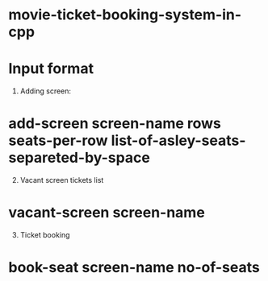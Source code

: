 # movie-ticket-booking-system-in-cpp

# Input format
  1. Adding screen:
  # add-screen screen-name rows seats-per-row list-of-asley-seats-separeted-by-space
  
  2. Vacant screen tickets list
  # vacant-screen screen-name
  
  3. Ticket booking
  # book-seat screen-name no-of-seats
